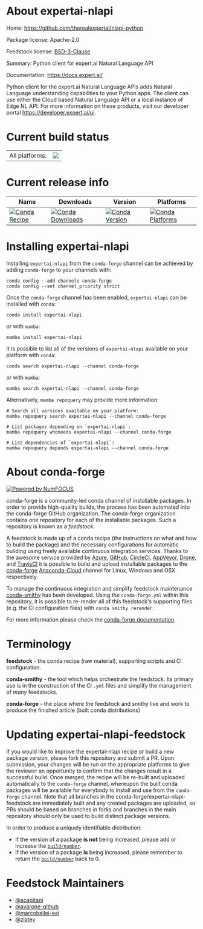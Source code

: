 About expertai-nlapi
====================

Home: https://github.com/therealexpertai/nlapi-python

Package license: Apache-2.0

Feedstock license: [BSD-3-Clause](https://github.com/conda-forge/expertai-nlapi-feedstock/blob/main/LICENSE.txt)

Summary: Python client for expert.ai Natural Language API

Documentation: https://docs.expert.ai/

Python client for the expert.ai Natural Language APIs adds Natural Language understanding capabilities to your Python apps.
The client can use either the Cloud based Natural Language API or a local instance of Edge NL API.
For more information on these products, visit our developer portal <https://developer.expert.ai/ui>.


Current build status
====================


<table><tr><td>All platforms:</td>
    <td>
      <a href="https://dev.azure.com/conda-forge/feedstock-builds/_build/latest?definitionId=12876&branchName=main">
        <img src="https://dev.azure.com/conda-forge/feedstock-builds/_apis/build/status/expertai-nlapi-feedstock?branchName=main">
      </a>
    </td>
  </tr>
</table>

Current release info
====================

| Name | Downloads | Version | Platforms |
| --- | --- | --- | --- |
| [![Conda Recipe](https://img.shields.io/badge/recipe-expertai--nlapi-green.svg)](https://anaconda.org/conda-forge/expertai-nlapi) | [![Conda Downloads](https://img.shields.io/conda/dn/conda-forge/expertai-nlapi.svg)](https://anaconda.org/conda-forge/expertai-nlapi) | [![Conda Version](https://img.shields.io/conda/vn/conda-forge/expertai-nlapi.svg)](https://anaconda.org/conda-forge/expertai-nlapi) | [![Conda Platforms](https://img.shields.io/conda/pn/conda-forge/expertai-nlapi.svg)](https://anaconda.org/conda-forge/expertai-nlapi) |

Installing expertai-nlapi
=========================

Installing `expertai-nlapi` from the `conda-forge` channel can be achieved by adding `conda-forge` to your channels with:

```
conda config --add channels conda-forge
conda config --set channel_priority strict
```

Once the `conda-forge` channel has been enabled, `expertai-nlapi` can be installed with `conda`:

```
conda install expertai-nlapi
```

or with `mamba`:

```
mamba install expertai-nlapi
```

It is possible to list all of the versions of `expertai-nlapi` available on your platform with `conda`:

```
conda search expertai-nlapi --channel conda-forge
```

or with `mamba`:

```
mamba search expertai-nlapi --channel conda-forge
```

Alternatively, `mamba repoquery` may provide more information:

```
# Search all versions available on your platform:
mamba repoquery search expertai-nlapi --channel conda-forge

# List packages depending on `expertai-nlapi`:
mamba repoquery whoneeds expertai-nlapi --channel conda-forge

# List dependencies of `expertai-nlapi`:
mamba repoquery depends expertai-nlapi --channel conda-forge
```


About conda-forge
=================

[![Powered by
NumFOCUS](https://img.shields.io/badge/powered%20by-NumFOCUS-orange.svg?style=flat&colorA=E1523D&colorB=007D8A)](https://numfocus.org)

conda-forge is a community-led conda channel of installable packages.
In order to provide high-quality builds, the process has been automated into the
conda-forge GitHub organization. The conda-forge organization contains one repository
for each of the installable packages. Such a repository is known as a *feedstock*.

A feedstock is made up of a conda recipe (the instructions on what and how to build
the package) and the necessary configurations for automatic building using freely
available continuous integration services. Thanks to the awesome service provided by
[Azure](https://azure.microsoft.com/en-us/services/devops/), [GitHub](https://github.com/),
[CircleCI](https://circleci.com/), [AppVeyor](https://www.appveyor.com/),
[Drone](https://cloud.drone.io/welcome), and [TravisCI](https://travis-ci.com/)
it is possible to build and upload installable packages to the
[conda-forge](https://anaconda.org/conda-forge) [Anaconda-Cloud](https://anaconda.org/)
channel for Linux, Windows and OSX respectively.

To manage the continuous integration and simplify feedstock maintenance
[conda-smithy](https://github.com/conda-forge/conda-smithy) has been developed.
Using the ``conda-forge.yml`` within this repository, it is possible to re-render all of
this feedstock's supporting files (e.g. the CI configuration files) with ``conda smithy rerender``.

For more information please check the [conda-forge documentation](https://conda-forge.org/docs/).

Terminology
===========

**feedstock** - the conda recipe (raw material), supporting scripts and CI configuration.

**conda-smithy** - the tool which helps orchestrate the feedstock.
                   Its primary use is in the construction of the CI ``.yml`` files
                   and simplify the management of *many* feedstocks.

**conda-forge** - the place where the feedstock and smithy live and work to
                  produce the finished article (built conda distributions)


Updating expertai-nlapi-feedstock
=================================

If you would like to improve the expertai-nlapi recipe or build a new
package version, please fork this repository and submit a PR. Upon submission,
your changes will be run on the appropriate platforms to give the reviewer an
opportunity to confirm that the changes result in a successful build. Once
merged, the recipe will be re-built and uploaded automatically to the
`conda-forge` channel, whereupon the built conda packages will be available for
everybody to install and use from the `conda-forge` channel.
Note that all branches in the conda-forge/expertai-nlapi-feedstock are
immediately built and any created packages are uploaded, so PRs should be based
on branches in forks and branches in the main repository should only be used to
build distinct package versions.

In order to produce a uniquely identifiable distribution:
 * If the version of a package **is not** being increased, please add or increase
   the [``build/number``](https://docs.conda.io/projects/conda-build/en/latest/resources/define-metadata.html#build-number-and-string).
 * If the version of a package **is** being increased, please remember to return
   the [``build/number``](https://docs.conda.io/projects/conda-build/en/latest/resources/define-metadata.html#build-number-and-string)
   back to 0.

Feedstock Maintainers
=====================

* [@acapitani](https://github.com/acapitani/)
* [@avarone-github](https://github.com/avarone-github/)
* [@marcobellei-eai](https://github.com/marcobellei-eai/)
* [@zlatev](https://github.com/zlatev/)

